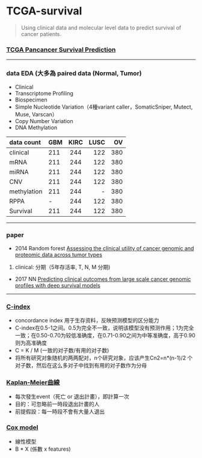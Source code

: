 # TCGA-survival
> Using clinical data and molecular level data to predict survival of cancer patients.

### [TCGA Pancancer Survival Prediction](https://www.synapse.org/#!Synapse:syn1710282/wiki/27303)
- - -

### data EDA (大多為 paired data (Normal, Tumor)
- Clinical
- Transcriptome Profiling
- Biospecimen
- Simple Nucleotide Variation（4種variant caller，SomaticSniper, Mutect, Muse, Varscan）
- Copy Number Variation
- DNA Methylation

| data count | GBM | KIRC | LUSC | OV |
| :-------- | :------------ |:---------------:| -----:| -----: |
|clinical|211|244|122|380|
|mRNA|211|244|122|380|
|miRNA|211|244|122|380|
|CNV|211|244|122|380|
|methylation|211|244|-|380|
|RPPA|-|244|122|380|
|Survival|211|244|122|380|
- - -

### paper
- 2014 Random forest [Assessing the clinical utility of cancer genomic and proteomic data across tumor types](https://www.nature.com/articles/nbt.2940.pdf)
1. clinical: 分期（5年存活率, T, N, M 分期)
 
- 2017 NN [Predicting clinical outcomes from large scale cancer genomic profiles with deep survival models](https://www.nature.com/articles/s41598-017-11817-6.pdf)
- - -

### [C-index](http://ttdoc.cn/article/652.jhtml)
- concordance index 用于生存资料，反映预测模型的区分能力
- C-index在0.5-1之间。0.5为完全不一致，说明该模型没有预测作用；1为完全一致；在0.50-0.70为较低准确度，在0.71-0.90之间为中等准确度，高于0.90则为高准确度
- C = K / M (一致的对子数/有用的对子数)
- 将所有研究对象随机的两两配对，n个研究对象，应该产生Cn2=n*(n-1)/2 个对子数，然后在这么多对子中找到有用的对子数作为分母

### [Kaplan-Meier曲線](http://biostatdept.cmu.edu.tw/doc/epaper_a/paper/teaching_corner_062_1.pdf)
- 每次發生event（死亡 or 退出計畫），即計算一次
- 目的：可忽略前一時段退出計畫的人
- 前提假設：每一時段不會有大量人退出

### [Cox model](http://biostatdept.cmu.edu.tw/doc/epaper_a/paper/teaching_corner_064.pdf)
- 線性模型
- B * X (係數 x features)

